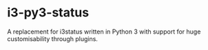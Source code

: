 i3-py3-status
=============

A replacement for i3status written in Python 3 with support for huge customisability through plugins.
